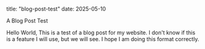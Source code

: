 title: "blog-post-test"
date: 2025-05-10

A Blog Post Test

Hello World,
This is a test of a blog post for my website. I don't know if this is a feature I will use, but we will see. I hope I am doing this format correctly. 
